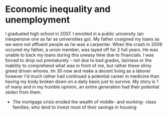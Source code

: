 # Economic inequality and unemployment
I graduated high school in 2007. I enrolled in a public university (an inexpensive one as far as universities go). My father cosigned my loans as we were not affluent people as he was a carpenter. When the crash in 2008 occured my father, a union member, was layed off for 2 full years. He was unable to back my loans during this uneasy time due to financials. I was forced to drop out prematurely - not due to bad grades, laziness or the inability to comprehend what was in front of me, but rather these slimy greed driven whores. Im 30 now and make a decent living as a laborer however I'd much rather had continued a potential career in medicine than having my body broken down on a daily basis just to survive. My story is 1 of many and in my humble opinion, an entire generation had their potential stolen from them.



- The mortgage crisis eroded the wealth of middle- and working- class families, who tend to invest most of their savings in housing